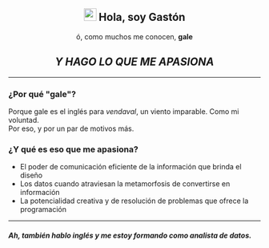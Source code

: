 <h2 align="center"><img src="https://c.tenor.com/SNL9_xhZl9oAAAAi/waving-hand-joypixels.gif" height="25px" width="25px"> Hola, soy Gastón</h2>
<p align="center">ó, como muchos me conocen, <b>gale</b></p>
<h2 align="center"><i>Y HAGO LO QUE ME APASIONA</i></h2>
<hr>
<h3>¿Por qué "gale"?</h3>
Porque gale es el inglés para <i>vendaval</i>, un viento imparable. Como mi voluntad.<br>
Por eso, y por un par de motivos más.
<br>
<h3>¿Y qué es eso que me apasiona?</h3>
<ul>
  <li>El poder de comunicación eficiente de la información que brinda el diseño</li>
  <li>Los datos cuando atraviesan la metamorfosis de convertirse en información</li>
  <li>La potencialidad creativa y de resolución de problemas que ofrece la programación</li>
</ul>
<hr>
<h5>Ah, también hablo inglés y me estoy formando como analista de datos.</p>
<!---
Notas
--->
